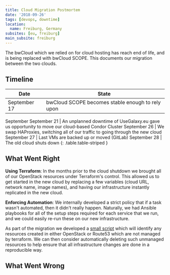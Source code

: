 ```yaml
---
title: Cloud Migration Postmortem
date: '2018-09-26'
tags: [devops, downtime]
location:
  name: Freiburg, Germany
subsites: [eu, freiburg]
main_subsite: freiburg
---
```


The bwCloud which we relied on for cloud hosting has reach end of life, and is
being replaced with bwCloud SCOPE. This documents our migration between the two
clouds.

## Timeline

Date         | State
------------ | ------
September 17 | bwCloud SCOPE becomes stable enough to rely upon
September 
September 21 | An unplanned downtime of UseGalaxy.eu gave us opportunity to move our cloud-based Condor Cluster
September 26 | We swap HAProxies, switching all of our traffic to going through the new cloud
September 27 | Last VMs are backed up or moved (GitLab)
September 28 | The old cloud shuts down
{: .table.table-striped }

## What Went Right

**Using Terraform**: In the months prior to the cloud shutdown we
brought all of our OpenStack resources under Terraform's control. This allowed
us to get started in the new cloud by replacing a few variables (cloud URL,
network name, image names), and having our infrastructure instantly replicated
in the new cloud.

**Enforcing Automation**: We internally developed a strict policy that if a
task wasn't automated, then it didn't really happen. Naturally, we had Ansible
playbooks for all of the setup steps required for each service that we run, and
we could easily re-run these on our new infrastructure.

As part of the migration we developed a [small script](https://github.com/usegalaxy-eu/infrastructure/blob/master/bin/find-unmanaged.sh)
which will identify any resources created in either OpenStack or Route53 which
are not managed by terraform. We can then consider automatically deleting such
unmanaged resources to help ensure that all infrastructure changes are done in
a reproducible way.





## What Went Wrong


